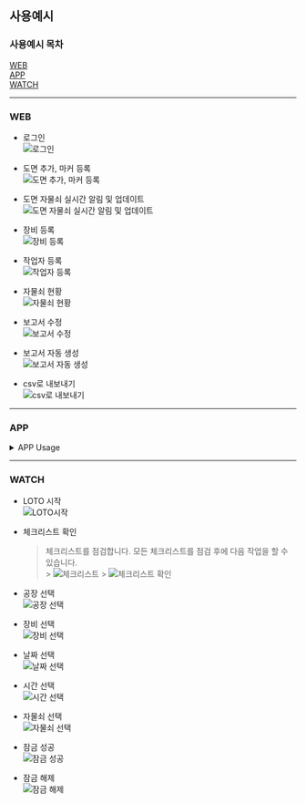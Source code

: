 ## 사용예시

### 사용예시 목차

[WEB](#web)<br>
[APP](#app)<br>
[WATCH](#watch)<br>

---

### WEB

- 로그인<br>
  ![로그인](../docs/images/WEB/로그인.gif)

- 도면 추가, 마커 등록<br>
  ![도면 추가, 마커 등록](../docs/images/WEB/도면추가,%20마커등록.gif)

- 도면 자물쇠 실시간 알림 및 업데이트<br>
  ![도면 자물쇠 실시간 알림 및 업데이트](../docs/images/WEB/도면자물쇠%20실시간%20알림%20및%20업데이트.gif)

- 장비 등록<br>
  ![장비 등록](../docs/images/WEB/장비%20등록.gif)

- 작업자 등록<br>
  ![작업자 등록](../docs/images/WEB/작업자%20등록.gif)

- 자물쇠 현황<br>
  ![자물쇠 현황](../docs/images/WEB/자물쇠%20현황%20보기.gif)

- 보고서 수정<br>
  ![보고서 수정](../docs/images/WEB/보고서%20수정.gif)

- 보고서 자동 생성<br>
  ![보고서 자동 생성](../docs/images/WEB/보고서%20자동%20생성.gif)

- csv로 내보내기<br>
  ![csv로 내보내기](../docs/images/WEB/csv로%20내보내기.gif)

---

### APP

<details>
<summary>APP Usage</summary>
<div markdown="1">

- 안전뉴스<br>
  ![안전뉴스](../docs/images/APP/안전%20뉴스.gif)

- 프로필, 내 작업내역 확인<br>
  ![프로필, 내 작업내역 확인 1](<../docs/images/APP/Profile%20(1).jpg>)
  ![프로필, 내 작업내역 확인 2](<../docs/images/APP/Profile%20(2).jpg>)
  ![프로필, 내 작업내역 확인 3](../docs/images/APP/본인%20작업내역%20확인.gif)

- 타인 작업내역 확인<br>
  ![타인 작업내역 확인](../docs/images/APP/타인%20작업내역%20확인.gif)

- 작업 등록, 잠금<br>
  ![작업 등록, 잠금](../docs/images/APP/작업%20등록.gif)
  ![작업 등록, 잠금 1](<../docs/images/APP/APP%20(1).jpg>)
  ![작업 등록, 잠금 2](<../docs/images/APP/APP%20(2).jpg>)
  ![작업 등록, 잠금 3](<../docs/images/APP/APP%20(3).jpg>)
  ![작업 등록, 잠금 4](<../docs/images/APP/APP%20(4).jpg>)
  ![작업 등록, 잠금 5](<../docs/images/APP/APP%20(5).jpg>)

- 잠금 해제<br>
  ![잠금 해제 1](../docs/images/APP/LOTO잠금%20-%20열림%20완료.png)
  ![잠금 해제 2](../docs/images/APP/LOTO잠금%20-%20잠금%20완료.png)

- LOTO 절차<br>
  ![LOTO 절차](../docs/images/APP/LOTO%20절차.jpg)

</div>
</details>

---

### WATCH

- LOTO 시작<br>
  ![LOTO시작](../docs/images/WATCH/WATCH%20초기화면.png)

- 체크리스트 확인<br>

  > 체크리스트를 점검합니다. 모든 체크리스트를 점검 후에 다음 작업을 할 수 있습니다.<br> > ![체크리스트](../docs/images/WATCH/WATCH%20체크리스트.png) > ![체크리스트 확인](../docs/images/WATCH/WATCH%20체크리스트%20확인.png)

- 공장 선택<br>
  ![공장 선택](../docs/images/WATCH/WATCH%20공장선택.png)

- 장비 선택<br>
  ![장비 선택](../docs/images/WATCH/WATCH%20장비선택.png)

- 날짜 선택<br>
  ![날짜 선택](../docs/images/WATCH/WATCH%20날짜선택.png)

- 시간 선택<br>
  ![시간 선택](../docs/images/WATCH/WATCH%20시간선택.png)

- 자물쇠 선택<br>
  ![자물쇠 선택](../docs/images/WATCH/WATCH%20자물쇠%20선택.png)

- 잠금 성공<br>
  ![잠금 성공](../docs/images/WATCH/WATCH%20잠금.png)

- 잠금 해제<br>
  ![잠금 해제](../docs/images/WATCH/WATCH%20잠금해제.png)
